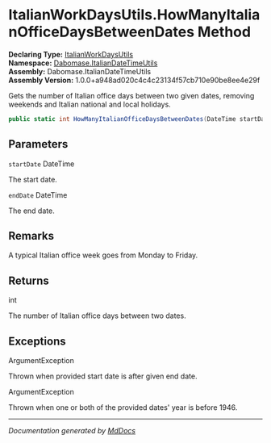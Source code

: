﻿<!--  
  <auto-generated>   
    The contents of this file were generated by a tool.  
    Changes to this file may be list if the file is regenerated  
  </auto-generated>   
-->

# ItalianWorkDaysUtils.HowManyItalianOfficeDaysBetweenDates Method

**Declaring Type:** [ItalianWorkDaysUtils](../index.md)  
**Namespace:** [Dabomase.ItalianDateTimeUtils](../../index.md)  
**Assembly:** Dabomase.ItalianDateTimeUtils  
**Assembly Version:** 1.0.0+a948ad020c4c4c23134f57cb710e90be8ee4e29f

Gets the number of Italian office days between two given dates, removing weekends and Italian national and local holidays.

```csharp
public static int HowManyItalianOfficeDaysBetweenDates(DateTime startDate, DateTime endDate);
```

## Parameters

`startDate`  DateTime

The start date.

`endDate`  DateTime

The end date.

## Remarks

A typical Italian office week goes from Monday to Friday.

## Returns

int

The number of Italian office days between two dates.

## Exceptions

ArgumentException

Thrown when provided start date is after given end date.

ArgumentException

Thrown when one or both of the provided dates' year is before 1946.

___

*Documentation generated by [MdDocs](https://github.com/ap0llo/mddocs)*

